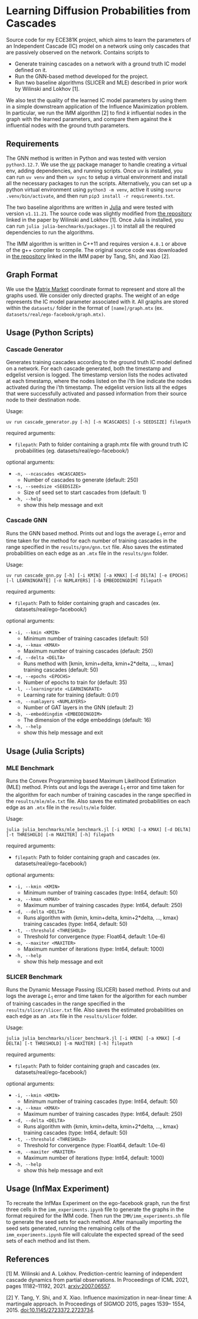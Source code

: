 # Learning Diffusion Probabilities from Cascades

Source code for my ECE381K project, which aims to learn the parameters of an Independent Cascade (IC)
model on a network using only cascades that are passively observed on the network. 
Contains scripts to
- Generate training cascades on a network with a ground truth IC model defined on it. 
- Run the GNN-based method developed for the project. 
- Run two baseline algorithms (SLICER and MLE) described in prior work by Wilinski and Lokhov [1]. 

We also test the quality of the learned IC model parameters by using them in a 
simple downstream application of the Influence Maximization problem. In particular, we 
run the IMM algorithm [2] to find $k$ influential nodes in the graph with the learned parameters, and 
compare them against the $k$ influential nodes with the ground truth parameters.  

## Requirements

The GNN method is written in Python and was tested with version `python3.12.7`. 
We use the [uv](https://docs.astral.sh/uv/) package manager to handle 
creating a virtual env, adding dependencies, and running scripts. Once uv is installed, 
you can run `uv venv` and then `uv sync` to setup a virtual environment and install 
all the necessary packages to run the scripts. 
Alternatively, you can set up a python virtual environment using 
`python3 -m venv`, active it using `source .venv/bin/activate`, and then run `pip3 install -r requirements.txt`. 

The two baseline algorithms are written in [Julia](https://julialang.org/downloads/) and 
were tested with version `v1.11.21`. The source code was slightly modified from
[the repository](https://github.com/mateuszwilinski/dynamic-message-passing) linked in the 
paper by Wilinski and Lokhov [1]. Once Julia is installed, you can 
run `julia julia-benchmarks/packages.jl` to install all the required dependencies to run the algorithms. 

The IMM algorithm is written in C++11 and requires version `4.8.1` or above of the g++ compiler to compile. 
The original source code was downloaded in [the repository](https://sourceforge.net/projects/im-imm/) linked in the 
IMM paper by Tang, Shi, and Xiao [2]. 

## Graph Format

We use the [Matrix Market](https://math.nist.gov/MatrixMarket/formats.html]) coordinate format to 
represent and store all the graphs used. We consider only directed graphs. The weight of an edge represents 
the IC model parameter associated with it. All graphs are stored within the `datasets/` folder in the format of 
`[name]/graph.mtx` (ex. `datasets/real/ego-facebook/graph.mtx)`. 

## Usage (Python Scripts)

### Cascade Generator

Generates training cascades according to the ground truth IC model defined on a network. For each cascade generated, 
both the timestamp and edgelist version is logged. The timestamp version lists the nodes activated at each timestamp, 
where the nodes listed on the i'th line indicate the nodes activated during the i'th timestamp. The edgelist version 
lists all the edges that were successfully activated and passed information from their source node to their destination node. 

Usage: 
```
uv run cascade_generator.py [-h] [-n NCASCADES] [-s SEEDSIZE] filepath
```

required arguments:
- `filepath`: Path to folder containing a graph.mtx file with ground truth IC probabilities (eg. datasets/real/ego-facebook/)

optional arguments:
- `-n, --ncascades <NCASCADES>`
    - Number of cascades to generate (default: 250)
- `-s, --seedsize <SEEDSIZE>`
    - Size of seed set to start cascades from (default: 1)
- `-h, --help`           
    - show this help message and exit

### Cascade GNN

Runs the GNN based method. 
Prints out and logs the average $L_1$ error and time taken for the method 
for each number of training cascades in the range specified in the `results/gnn/gnn.txt` file. 
Also saves the estimated probabilities on each edge as an `.mtx` file in the `results/gnn` folder. 

Usage:
```
uv run cascade_gnn.py [-h] [-i KMIN] [-a KMAX] [-d DELTA] [-e EPOCHS] [-l LEARNINGRATE] [-n NUMLAYERS] [-b EMBEDDINGDIM] filepath
```
required arguments:
- `filepath`: Path to folder containing graph and cascades (ex. datasets/real/ego-facebook/)

optional arguments:
- `-i, --kmin <KMIN>`  
    - Minimum number of training cascades (default: 50)
- `-a, --kmax <KMAX>`  
    - Maximum number of training cascades (default: 250)
- `-d, --delta <DELTA>`
    - Runs method with [kmin, kmin+delta, kmin+2*delta, ..., kmax] training cascades (default: 50)
- `-e, --epochs <EPOCHS>`
    - Number of epochs to train for (default: 35)
- `-l, --learningrate <LEARNINGRATE>`
    - Learning rate for training (default: 0.01)
- `-n, --numlayers <NUMLAYERS>`
    - Number of GAT layers in the GNN (default: 2)
- `-b, --embeddingdim <EMBEDDINGDIM>`
    - The dimension of the edge embeddings (default: 16)
- `-h, --help `           
    - show this help message and exit

## Usage (Julia Scripts)

### MLE Benchmark

Runs the Convex Programming based Maximum Likelihood Estimation (MLE) method. 
Prints out and logs the average $L_1$ error and time taken for the algorithm 
for each number of training cascades in the range specified in the `results/mle/mle.txt` file. 
Also saves the estimated probabilities on each edge as an `.mtx` file in the `results/mle` folder. 

Usage: 
```
julia julia_benchmarks/mle_benchmark.jl [-i KMIN] [-a KMAX] [-d DELTA] [-t THRESHOLD] [-m MAXITER] [-h] filepath
```

required arguments:
- `filepath`: Path to folder containing graph and cascades (ex. datasets/real/ego-facebook/)

optional arguments:
- `-i, --kmin <KMIN>`
    - Minimum number of training cascades (type: Int64, default: 50)
- `-a, --kmax <KMAX>`
    - Maximum number of training cascades (type: Int64, default: 250)
- `-d, --delta <DELTA>`
    - Runs algorithm with {kmin, kmin+delta, kmin+2*delta, ..., kmax} training cascades (type: Int64, default: 50)
- `-t, --threshold <THRESHOLD>`
    - Threshold for convergence (type: Float64, default: 1.0e-6)
- `-m, --maxiter <MAXITER>`
    - Maximum number of iterations (type: Int64, default: 1000)
- `-h, --help`
    - show this help message and exit

### SLICER Benchmark

Runs the Dynamic Message Passing (SLICER) based method. 
Prints out and logs the average $L_1$ error and time taken for the algorithm 
for each number of training cascades in the range specified in the `results/slicer/slicer.txt` file. 
Also saves the estimated probabilities on each edge as an `.mtx` file in the `results/slicer` folder. 

Usage: 
```
julia julia_benchmarks/slicer_benchmark.jl [-i KMIN] [-a KMAX] [-d DELTA] [-t THRESHOLD] [-m MAXITER] [-h] filepath
```

required arguments:
- `filepath`: Path to folder containing graph and cascades (ex. datasets/real/ego-facebook/)

optional arguments:
- `-i, --kmin <KMIN>`
    - Minimum number of training cascades (type: Int64, default: 50)
- `-a, --kmax <KMAX>`
    - Maximum number of training cascades (type: Int64, default: 250)
- `-d, --delta <DELTA>`
    - Runs algorithm with {kmin, kmin+delta, kmin+2*delta, ..., kmax} training cascades (type: Int64, default: 50)
- `-t, --threshold <THRESHOLD>`
    - Threshold for convergence (type: Float64, default: 1.0e-6)
- `-m, --maxiter <MAXITER>`
    - Maximum number of iterations (type: Int64, default: 1000)
- `-h, --help`
    - show this help message and exit

## Usage (InfMax Experiment)

To recreate the InfMax Experiment on the ego-facebook graph, run the first three cells in the `imm_experiments.ipynb` file to 
generate the graphs in the format required for the IMM code. Then run the `IMM/imm_experiments.sh` file to generate the 
seed sets for each method. After manually importing the seed sets generated, 
running the remaining cells of the `imm_experiments.ipynb` file will calculate the 
expected spread of the seed sets of each method and list them. 

## References

[1] M. Wilinski and A. Lokhov. Prediction-centric learning of independent cascade dynamics from partial observations. In Proceedings of ICML 2021,
pages 11182–11192, 2021. [arxiv:2007.06557](https://arxiv.org/abs/2007.06557). 

[2] Y. Tang, Y. Shi, and X. Xiao. Influence maximization in near-linear time: A martingale approach. In Proceedings of SIGMOD 2015, pages 1539–
1554, 2015. [doi:10.1145/2723372.2723734](https://doi.org/10.1145/2723372.2723734).